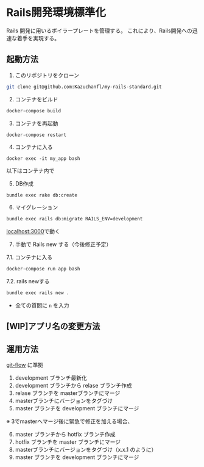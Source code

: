# Rails開発環境標準化
Rails 開発に用いるボイラープレートを管理する。
これにより、Rails開発への迅速な着手を実現する。

## 起動方法
1. このリポジトリをクローン
```bash
git clone git@github.com:Kazuchanfl/my-rails-standard.git
```

2. コンテナをビルド
```bash
docker-compose build
```

3. コンテナを再起動
```
docker-compose restart
```

4. コンテナに入る
```
docker exec -it my_app bash
```

以下はコンテナ内で

5. DB作成
```bash
bundle exec rake db:create
```

6. マイグレーション
```bash
bundle exec rails db:migrate RAILS_ENV=development
```

[localhost:3000](http://localhost:3000)で動く

7. 手動で Rails new する（今後修正予定）

7.1. コンテナに入る
```bash
docker-compose run app bash
```

7.2. rails newする
```bash
bundle exec rails new .
```
- 全ての質問に `n` を入力

## [WIP]アプリ名の変更方法

## 運用方法
[git-flow](https://tracpath.com/bootcamp/learning_git_git_flow.html) に準拠

1. development ブランチ最新化
2. development ブランチから relase ブランチ作成
3. relase ブランチを masterブランチにマージ
4. masterブランチにバージョンをタグづけ
5. master ブランチを development ブランチにマージ

※ 3でmasterへマージ後に緊急で修正を加える場合、

6. master ブランチから hotfix ブランチ作成
7. hotfix ブランチを master ブランチにマージ
8. masterブランチにバージョンをタグづけ（x.x.1 のように）
9. master ブランチを development ブランチにマージ
